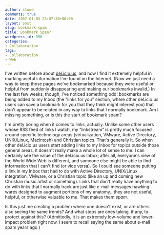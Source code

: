 ```yaml
---
author: slowe
comments: true
date: 2007-01-03 23:07:30+00:00
layout: post
slug: bookmark-spam
title: Bookmark Spam?
wordpress_id: 396
categories:
- Collaboration
tags:
- Collaboration
- Web
---
```


I've written before about [del.icio.us](http://del.icio.us/), and how I find it extremely helpful in marking useful information I've found on the Internet. (Now we just need a way to keep those pages we've bookmarked because they were useful or helpful from suddenly disappearing and making our bookmarks invalid.) In the last few weeks, though, I've noticed something odd: bookmarks are being added to my Inbox (the "links for you" section, where other del.icio.us users can save a bookmark for you that they think might interest you) that don't appear to be related in any way to links that I normally bookmark. Am I missing something, or is this the start of bookmark spam?

I'm pretty boring when it comes to links, actually. Unlike some other users whose RSS feed of links I watch, my "linkstream" is pretty much focused around specific technology areas (virtualization, VMware, Active Directory, UNIX/Linux, Macintosh) and Christian topics. That's generally it. So when other del.icio.us users start adding links to my Inbox for topics outside those general areas, it doesn't really make a whole lot of sense to me. I can certainly see the value of the del.icio.us Inbox; after all, everyone's view of the World Wide Web is different, and someone else might be able to find information that I can't find (or vice versa). So I could see someone putting a link in my Inbox that had to do with Active Directory, UNIX/Linux integration, VMware, or a Christian topic (like an up and coming new Christian music artist or something). Links that don't really have anything to do with links that I normally track are just like e-mail messages hawking wares designed to augment portions of my anatomy...they are not useful, helpful, or otherwise valuable to me. That makes them _spam._

Is this just me creating a problem where one doesn't exist, or are others also seeing the same trends? And what steps are ones taking, if any, to protect against this? (Admittedly, it is an extremely low-volume and lower-impact problem right now. I seem to recall saying the same about e-mail spam years ago.)
